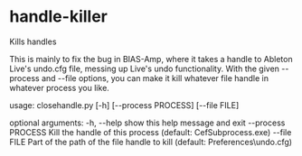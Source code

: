 # handle-killer
Kills handles

This is mainly to fix the bug in BIAS-Amp, where it takes a handle to Ableton Live's undo.cfg file, messing up Live's undo functionality.
With the given --process and --file options, you can make it kill whatever file handle in whatever process you like.

usage: closehandle.py [-h] [--process PROCESS] [--file FILE]

optional arguments:
  -h, --help         show this help message and exit
  --process PROCESS  Kill the handle of this process (default: CefSubprocess.exe)
  --file FILE        Part of the path of the file handle to kill (default: Preferences\undo.cfg)
